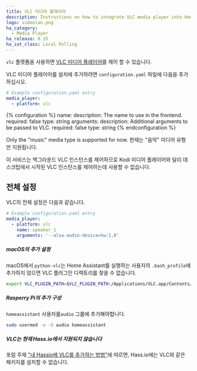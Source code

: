 ```yaml
---
title: VLC 미디어 플레이어
description: Instructions on how to integrate VLC media player into Home Assistant.
logo: videolan.png
ha_category:
  - Media Player
ha_release: 0.35
ha_iot_class: Local Polling
---
```


`vlc` 플랫폼을 사용하면 [VLC 미디어 플레이어](https://www.videolan.org/vlc/index.html)를 제어 할 수 있습니다.

VLC 미디어 플레이어를 설치에 추가하려면 `configuration.yaml` 파일에 다음을 추가하십시오.

```yaml
# Example configuration.yaml entry
media_player:
  - platform: vlc
```

{% configuration %}
name:
  description: The name to use in the frontend.
  required: false
  type: string
arguments:
  description: Additional arguments to be passed to VLC.
  required: false
  type: string
{% endconfiguration %}

Only the "music" media type is supported for now.
현재는 "음악" 미디어 유형 만 지원됩니다.

이 서비스는 백그라운드 VLC 인스턴스를 제어하므로 Kodi 미디어 플레이어와 달리 데스크탑에서 시작된 VLC 인스턴스를 제어하는​​데 사용할 수 없습니다.

## 전체 설정

VLC의 전체 설정은 다음과 같습니다.

```yaml
# Example configuration.yaml entry
media_player:
  - platform: vlc
    name: speaker_1
    arguments: '--alsa-audio-device=hw:1,0'
```

##### macOS의 추가 설정

macOS에서 `python-vlc`는 Home Assistant를 실행하는 사용자의 `.bash_profile`에 추가하지 않으면 VLC 플러그인 디렉토리를 찾을 수 없습니다.

```bash
export VLC_PLUGIN_PATH=$VLC_PLUGIN_PATH:/Applications/VLC.app/Contents/MacOS/plugins
```

##### Rasperry Pi의 추가 구성

`homeassistant` 사용자를`audio` 그룹에 추가해야합니다.

```bash
sudo usermod -a -G audio homeassistant
```

##### VLC는 현재 Hass.io에서 지원되지 않습니다

포럼 주제 ["내 Hassio에 VLC를 추가하는 방법"](https://community.home-assistant.io/t/how-to-add-vlc-into-my-hassio/23000/5)에 따르면, Hass.io에는 VLC와 같은 패키지를 설치할 수 없습니다.